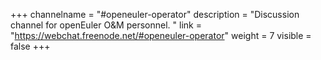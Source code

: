 +++
channelname = "#openeuler-operator"
description = "Discussion channel for openEuler O&M personnel. "
link = "https://webchat.freenode.net/#openeuler-operator"
weight =  7
visible = false
+++

